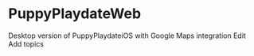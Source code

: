 # PuppyPlaydateWeb
Desktop version of PuppyPlaydateiOS with Google Maps integration Edit Add topics
